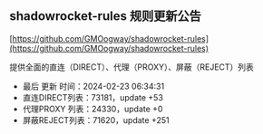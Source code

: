 ## shadowrocket-rules 规则更新公告

[https://github.com/GMOogway/shadowrocket-rules](https://github.com/GMOogway/shadowrocket-rules)

提供全面的直连（DIRECT）、代理（PROXY）、屏蔽（REJECT）列表
- 最后 更新 时间：2024-02-23 06:34:31
- 直连DIRECT列表：73181，update +53
- 代理PROXY 列表：24330，update +0
- 屏蔽REJECT列表：71620，update +251